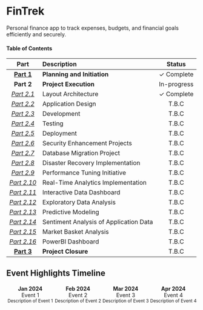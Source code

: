 # FinTrek
Personal finance app to track expenses, budgets, and financial goals efficiently and securely.

#### Table of Contents
| Part | Description | Status |
|:----:|:------------|:------:|
|[**Part 1**](PlanningAndInitiation.md)|**Planning and Initiation**|✓ Complete|
|**Part 2**|**Project Execution**|In-progress|
|[*Part 2.1*](LayoutArchitecture/FintrekLayoutArchitecture.md)|Layout Architecture|✓ Complete|
|[*Part 2.2*](#application-design)|Application Design|T.B.C|
|[*Part 2.3*](#development)|Development|T.B.C|
|[*Part 2.4*](#testing)|Testing|T.B.C|
|[*Part 2.5*](#deployment)|Deployment|T.B.C|
|[*Part 2.6*](#security-enhancement)|Security Enhancement Projects|T.B.C|
|[*Part 2.7*](#database-migration)|Database Migration Project|T.B.C|
|[*Part 2.8*](#disaster-recovery)|Disaster Recovery Implementation|T.B.C|
|[*Part 2.9*](#performance-tuning)|Performance Tuning Initiative|T.B.C|
|[*Part 2.10*](#real-time-analytics)|Real-Time Analytics Implementation|T.B.C|
|[*Part 2.11*](#interactive-data-dashboard)|Interactive Data Dashboard|T.B.C|
|[*Part 2.12*](#exploratory-data-analysis)|Exploratory Data Analysis|T.B.C|
|[*Part 2.13*](#predictive-modeling)|Predictive Modeling|T.B.C|
|[*Part 2.14*](#sentiment-analysis)|Sentiment Analysis of Application Data|T.B.C|
|[*Part 2.15*](#market-basket-analysis)|Market Basket Analysis|T.B.C|
|[*Part 2.16*](#powerbi-dashboard)|PowerBI Dashboard|T.B.C|
|[**Part 3**](ProjectClosure.md)|**Project Closure** |T.B.C|

## Event Highlights Timeline

<div style="display: flex; justify-content: space-between; align-items: center; margin-top: 20px;">
  <div style="flex: 1; text-align: center;">
    <strong>Jan 2024</strong><br>
    <span>Event 1</span><br>
    <small>Description of Event 1</small>
  </div>
  <div style="flex: 1; text-align: center;">
    <strong>Feb 2024</strong><br>
    <span>Event 2</span><br>
    <small>Description of Event 2</small>
  </div>
  <div style="flex: 1; text-align: center;">
    <strong>Mar 2024</strong><br>
    <span>Event 3</span><br>
    <small>Description of Event 3</small>
  </div>
  <div style="flex: 1; text-align: center;">
    <strong>Apr 2024</strong><br>
    <span>Event 4</span><br>
    <small>Description of Event 4</small>
  </div>
</div>
